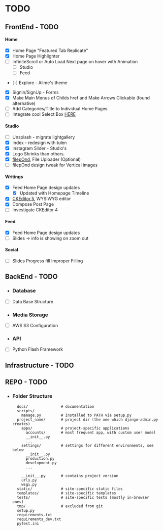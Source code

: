 # **TODO**
## **FrontEnd - TODO**

#### **Home**
- [x] Home Page "Featured Tab Replicate"
- [x] Home Page Highlighter
- [ ] InfiniteScroll or Auto Load Next page on hover with Animation
    - [ ] Studio
    - [ ] Feed
- [-] Explore - Alime's theme
- [x] Signin/SignUp - Forms
- [x] Make Main Menus of Childs href and Make Arrows Clickable (found alternative)
- [ ] Add Categories/Title to Individual Home Pages
- [ ] Integrate cool Select Box [HERE](https://codepen.io/maggiben/pen/ubHiy)

#### **Studio**
- [ ] Unsplash - migrate lightgallery
- [x] Index - redesign with tulen
- [x] Instagram Slider - Studio's 
- [x] Logo Shrinks than others.
- [x] [filepOnd](https://pqina.nl/filepond/), File Uploader (Optional)
- [ ] filepOnd design tweak for Vertical images

#### **Writings**
- [x] Feed Home Page design updates
    - [x] Updated with Homepage Timeline
- [x] [CKEditor 5](https://ckeditor.com/ckeditor-5/demo/), WYSIWYG editor
- [x] Compose Post Page
- [ ] Investigate CKEditor 4

#### **Feed**
- [x] Feed Home Page design updates
- [ ] Slides -> info is showing on zoom out

#### **Social**
- [ ] Slides Progress fill Improper Filling

## **BackEnd - TODO**
- ### **Database**
-[ ] Data Base Structure
- ### **Media Storage**
- [ ] AWS S3 Configuration
- ### **API**
- [ ] Python Flash Framework

## **Infrastructure - TODO**

## **REPO - TODO**
- ### **Folder Structure**
        docs/               # documentation
        scripts/
          manage.py         # installed to PATH via setup.py
        project_name/       # project dir (the one which django-admin.py creates)
          apps/             # project-specific applications
            accounts/       # most frequent app, with custom user model
            __init__.py
            ...
          settings/         # settings for different environments, see below
            __init__.py
            production.py
            development.py
            ...
        
          __init__.py       # contains project version
          urls.py
          wsgi.py
        static/             # site-specific static files
        templates/          # site-specific templates
        tests/              # site-specific tests (mostly in-browser ones)
        tmp/                # excluded from git
        setup.py
        requirements.txt
        requirements_dev.txt
        pytest.ini